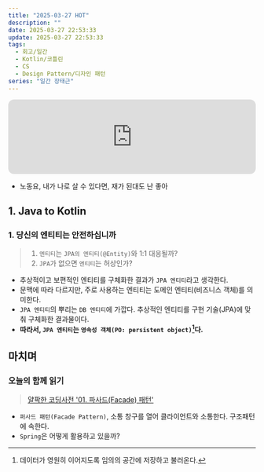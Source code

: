 ```yaml
---
title: "2025-03-27 HOT"
description: ""
date: 2025-03-27 22:53:33
update: 2025-03-27 22:53:33
tags:
  - 회고/일간
  - Kotlin/코틀린
  - CS
  - Design Pattern/디자인 패턴
series: "일간 장태근" 
---
```


<iframe style="border-radius:12px" src="https://open.spotify.com/embed/track/406IpEtZPvbxApWTGM3twY?utm_source=generator" width="100%" height="152" frameBorder="0" allowfullscreen="" allow="autoplay; clipboard-write; encrypted-media; fullscreen; picture-in-picture" loading="lazy"></iframe>

- 노동요, 내가 나로 살 수 있다면, 재가 된대도 난 좋아

## 1. Java to Kotlin

### 1. 당신의 엔티티는 안전하십니까

> 1. `엔티티`는 `JPA의 엔티티(@Entity)`와 1:1 대응될까?
> 2. `JPA`가 없으면 `엔티티`는 허상인가?

- 추상적이고 보편적인 엔티티를 구체화한 결과가 `JPA 엔티티`라고 생각한다.
- 문맥에 따라 다르지만, 주로 사용하는 엔티티는 도메인 엔티티(비즈니스 객체)를 의미한다.
- `JPA 엔티티`의 뿌리는 `DB 엔티티`에 가깝다. 추상적인 엔티티를 구현 기술(JPA)에 맞춰 구체화한 결과물이다.
- **따라서, `JPA 엔티티`는 `영속성 객체(PO: persistent object)`[^1]다.**

## 마치며

### 오늘의 함께 읽기

> [얄팍한 코딩사전 '01. 파사드(Facade) 패턴'](https://www.youtube.com/watch?v=FrdG_n2ZWtE&t=113s)

- `퍼사드 패턴(Facade Pattern)`, 소통 창구를 열어 클라이언트와 소통한다. 구조패턴에 속한다.
- `Spring`은 어떻게 활용하고 있을까?

[^1]: 데이터가 영원히 이어지도록 임의의 공간에 저장하고 불러온다.
